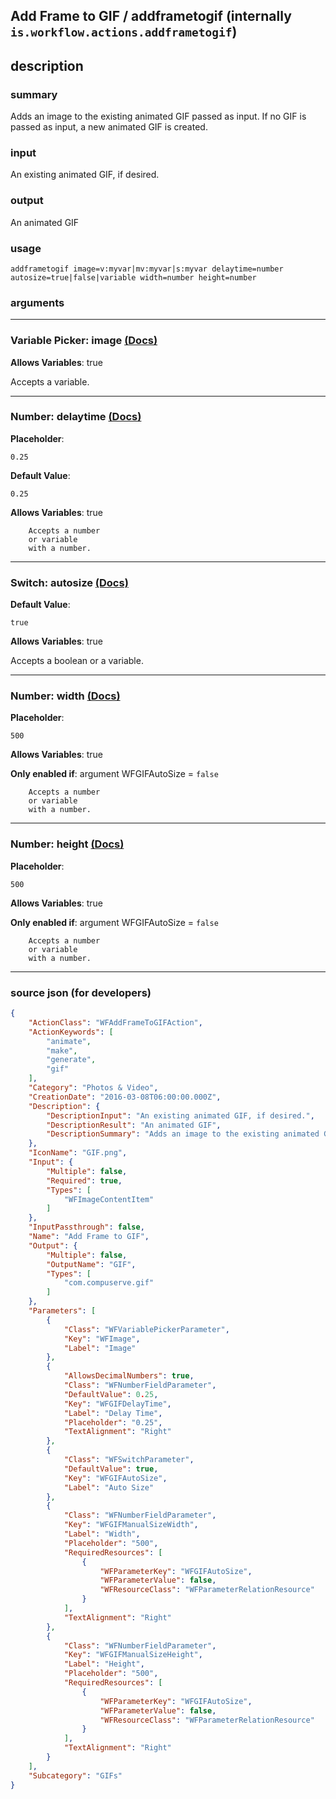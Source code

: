 
## Add Frame to GIF / addframetogif (internally `is.workflow.actions.addframetogif`)


## description

### summary

Adds an image to the existing animated GIF passed as input. If no GIF is passed as input, a new animated GIF is created.


### input

An existing animated GIF, if desired.


### output

An animated GIF

### usage
```
addframetogif image=v:myvar|mv:myvar|s:myvar delaytime=number autosize=true|false|variable width=number height=number
```

### arguments

---

### Variable Picker: image [(Docs)](https://pfgithub.github.io/shortcutslang/gettingstarted#variable-picker-fields)
**Allows Variables**: true



Accepts a variable.

---

### Number: delaytime [(Docs)](https://pfgithub.github.io/shortcutslang/gettingstarted#number-field)
**Placeholder**:
```
0.25
```
**Default Value**:
```
0.25
```
**Allows Variables**: true



		Accepts a number 
		or variable
		with a number.

---

### Switch: autosize [(Docs)](https://pfgithub.github.io/shortcutslang/gettingstarted#switch-or-expanding-or-boolean-fields)
**Default Value**:
```
true
```
**Allows Variables**: true



Accepts a boolean
or a variable.

---

### Number: width [(Docs)](https://pfgithub.github.io/shortcutslang/gettingstarted#number-field)
**Placeholder**:
```
500
```
**Allows Variables**: true

**Only enabled if**: argument WFGIFAutoSize = `false`

		Accepts a number 
		or variable
		with a number.

---

### Number: height [(Docs)](https://pfgithub.github.io/shortcutslang/gettingstarted#number-field)
**Placeholder**:
```
500
```
**Allows Variables**: true

**Only enabled if**: argument WFGIFAutoSize = `false`

		Accepts a number 
		or variable
		with a number.

---

### source json (for developers)

```json
{
	"ActionClass": "WFAddFrameToGIFAction",
	"ActionKeywords": [
		"animate",
		"make",
		"generate",
		"gif"
	],
	"Category": "Photos & Video",
	"CreationDate": "2016-03-08T06:00:00.000Z",
	"Description": {
		"DescriptionInput": "An existing animated GIF, if desired.",
		"DescriptionResult": "An animated GIF",
		"DescriptionSummary": "Adds an image to the existing animated GIF passed as input. If no GIF is passed as input, a new animated GIF is created."
	},
	"IconName": "GIF.png",
	"Input": {
		"Multiple": false,
		"Required": true,
		"Types": [
			"WFImageContentItem"
		]
	},
	"InputPassthrough": false,
	"Name": "Add Frame to GIF",
	"Output": {
		"Multiple": false,
		"OutputName": "GIF",
		"Types": [
			"com.compuserve.gif"
		]
	},
	"Parameters": [
		{
			"Class": "WFVariablePickerParameter",
			"Key": "WFImage",
			"Label": "Image"
		},
		{
			"AllowsDecimalNumbers": true,
			"Class": "WFNumberFieldParameter",
			"DefaultValue": 0.25,
			"Key": "WFGIFDelayTime",
			"Label": "Delay Time",
			"Placeholder": "0.25",
			"TextAlignment": "Right"
		},
		{
			"Class": "WFSwitchParameter",
			"DefaultValue": true,
			"Key": "WFGIFAutoSize",
			"Label": "Auto Size"
		},
		{
			"Class": "WFNumberFieldParameter",
			"Key": "WFGIFManualSizeWidth",
			"Label": "Width",
			"Placeholder": "500",
			"RequiredResources": [
				{
					"WFParameterKey": "WFGIFAutoSize",
					"WFParameterValue": false,
					"WFResourceClass": "WFParameterRelationResource"
				}
			],
			"TextAlignment": "Right"
		},
		{
			"Class": "WFNumberFieldParameter",
			"Key": "WFGIFManualSizeHeight",
			"Label": "Height",
			"Placeholder": "500",
			"RequiredResources": [
				{
					"WFParameterKey": "WFGIFAutoSize",
					"WFParameterValue": false,
					"WFResourceClass": "WFParameterRelationResource"
				}
			],
			"TextAlignment": "Right"
		}
	],
	"Subcategory": "GIFs"
}
```
